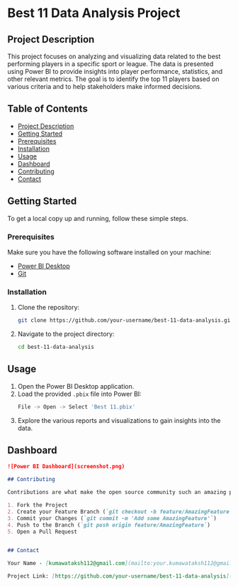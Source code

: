 
# Best 11 Data Analysis Project

## Project Description

This project focuses on analyzing and visualizing data related to the best performing players in a specific sport or league. The data is presented using Power BI to provide insights into player performance, statistics, and other relevant metrics. The goal is to identify the top 11 players based on various criteria and to help stakeholders make informed decisions.

## Table of Contents

- [Project Description](#project-description)
- [Getting Started](#getting-started)
- [Prerequisites](#prerequisites)
- [Installation](#installation)
- [Usage](#usage)
- [Dashboard](#Dashboard)
- [Contributing](#contributing)
- [Contact](#contact)

## Getting Started

To get a local copy up and running, follow these simple steps.

### Prerequisites

Make sure you have the following software installed on your machine:

- [Power BI Desktop](https://powerbi.microsoft.com/desktop/)
- [Git](https://git-scm.com/)

### Installation

1. Clone the repository:
   ```sh
   git clone https://github.com/your-username/best-11-data-analysis.git
   ```
2. Navigate to the project directory:
   ```sh
   cd best-11-data-analysis
   ```

## Usage

1. Open the Power BI Desktop application.
2. Load the provided `.pbix` file into Power BI:
   ```sh
   File -> Open -> Select 'Best 11.pbix'
   ```
3. Explore the various reports and visualizations to gain insights into the data.

## Dashboard
```markdown
![Power BI Dashboard](screenshot.png)

## Contributing

Contributions are what make the open source community such an amazing place to learn, inspire, and create. Any contributions you make are **greatly appreciated**.

1. Fork the Project
2. Create your Feature Branch (`git checkout -b feature/AmazingFeature`)
3. Commit your Changes (`git commit -m 'Add some AmazingFeature'`)
4. Push to the Branch (`git push origin feature/AmazingFeature`)
5. Open a Pull Request


## Contact

Your Name - [kumawataksh112@gmail.com](mailto:your.kumawataksh112@gmail.com)

Project Link: [https://github.com/your-username/best-11-data-analysis](https://github.com/your-username/best-11-data-analysis)
